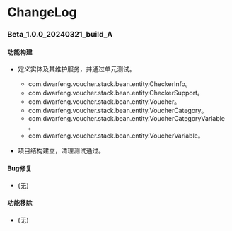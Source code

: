 # ChangeLog

### Beta_1.0.0_20240321_build_A

#### 功能构建

- 定义实体及其维护服务，并通过单元测试。
  - com.dwarfeng.voucher.stack.bean.entity.CheckerInfo。
  - com.dwarfeng.voucher.stack.bean.entity.CheckerSupport。
  - com.dwarfeng.voucher.stack.bean.entity.Voucher。
  - com.dwarfeng.voucher.stack.bean.entity.VoucherCategory。
  - com.dwarfeng.voucher.stack.bean.entity.VoucherCategoryVariable。
  - com.dwarfeng.voucher.stack.bean.entity.VoucherVariable。

- 项目结构建立，清理测试通过。

#### Bug修复

- (无)

#### 功能移除

- (无)
